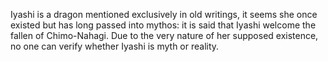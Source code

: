 Iyashi is a dragon mentioned exclusively in old writings, it seems she once existed but has long passed into mythos: it is said that Iyashi welcome the fallen of Chimo-Nahagi. Due to the very nature of her supposed existence, no one can verify whether Iyashi is myth or reality. 